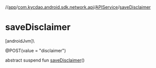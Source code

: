 //[app](../../../index.md)/[com.kycdao.android.sdk.network.api](../index.md)/[APIService](index.md)/[saveDisclaimer](save-disclaimer.md)

# saveDisclaimer

[androidJvm]\

@POST(value = &quot;disclaimer&quot;)

abstract suspend fun [saveDisclaimer](save-disclaimer.md)()
